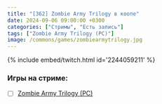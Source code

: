 ```yaml
---
title: "[362] Zombie Army Trilogy в коопе"
date: 2024-09-06 09:00:00 +0300
categories: ["Стримы", "Есть запись"]
tags: ["Zombie Army Trilogy (PC)"]
image: /commons/games/zombiearmytrilogy.jpg
---
```


{% include embed/twitch.html id='2244059211' %}

### Игры на стриме:
+ [ ] [Zombie Army Trilogy (PC)](/tags/zombie-army-trilogy-pc)
